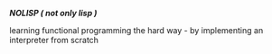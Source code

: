 ***NOLISP ( not only lisp )***

learning functional programming the hard way - by implementing an interpreter from scratch

